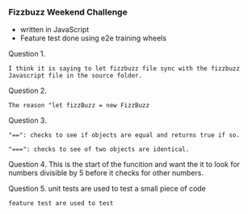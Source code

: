 ### Fizzbuzz Weekend Challenge
- written in JavaScript 
- Feature test done using e2e training wheels



Question 1. 

    I think it is saying to let fizzbuzz file sync with the fizzbuzz Javascript file in the source folder.

Question 2.

    The reason "let fizzBuzz = new FizzBuzz

Question 3.

    "==": checks to see if objects are equal and returns true if so.

    "===": checks to see of two objects are identical.

Question 4.
    This is the start of the funcition and want the it to look for numbers divisible by 5 before it checks for other numbers.

Question 5.
    unit tests are used to test a small piece of code

    feature test are used to test


